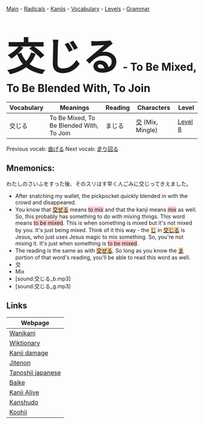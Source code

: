 <style> bigfont {font-size: 100px}</style>
[Main](../README.md) -
[Radicals](../radicals.md) -
[Kanjis](../kanjis.md) -
[Vocabulary](../vocabulary.md) -
[Levels](../levels.md) -
[Grammar](../grammar.md)
# <bigfont> 交じる</bigfont> - To Be Mixed, To Be Blended With, To Join 

| Vocabulary | Meanings | Reading | Characters | Level |
| --- | --- | --- | --- | --- |
| 交じる | To Be Mixed, To Be Blended With, To Join | まじる |  [交](../kanjis/交.md) (Mix, Mingle) | [Level 8](../levels/wk_level8.md) |

Previous vocab: [曲げる](曲げる.md) Next vocab: [走り回る](走り回る.md) 

## Mnemonics:
わたしのさいふをすった後、そのスリはす早く人ごみに交じってきえました。
* After snatching my wallet, the pickpocket quickly blended in with the crowd and disappeared.
* You know that <span style="background-color:#fed8b1"> [交ぜる](https://jisho.org/search/交ぜる)</span> means <span style="background-color:#ffcccb"> to mix</span> and that the kanji means <span style="background-color:#ffcccb"> mix</span> as well. So, this probably has something to do with mixing things. This word means <span style="background-color:#ffcccb"> to be mixed</span>. This is when something is mixed but it's not mixed by you. It's just being mixed. Think of it this way - the <span style="background-color:#fed8b1"> [じ](https://jisho.org/search/じ)</span> in <span style="background-color:#fed8b1"> [交じる](https://jisho.org/search/交じる)</span> is Jesus, who just uses Jesus magic to mix something. So, you're not mixing it. It's just when something is <span style="background-color:#ffcccb"> to be mixed</span>.
* The reading is the same as with <span style="background-color:#fed8b1"> [交ぜる](https://jisho.org/search/交ぜる)</span>. So long as you know the <span style="background-color:#fed8b1"> [ま](https://jisho.org/search/ま)</span> portion of that word's reading, you'll be able to read this word as well.
* 交
* Mix
* [sound:交じる_b.mp3]
* [sound:交じる_g.mp3]


## Links 

| Webpage |
| --- |
| [Wanikani          ](https://www.wanikani.com/kanji/交じる) |
| [Wiktionary        ](https://en.wiktionary.org/wiki/交じる) |
| [Kanji damage      ](http://www.kanjidamage.com/kanji/search?utf8=✓&q=交じる) |
| [Jitenon           ](https://jitenon.com/kanji/交じる) |
| [Tanoshii japanese ](https://www.tanoshiijapanese.com/dictionary/kanji.cfm?k=交じる) |
| [Baike             ](https://baike.baidu.com/item/交じる) |
| [Kanji Alive       ](https://app.kanjialive.com/交じる) |
| [Kanshudo          ](https://www.kanshudo.com/searchmn?q=交じる) |
| [Koohii            ](https://kanji.koohii.com/study/kanji/交じる) |
